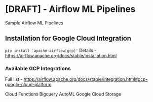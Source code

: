 # [DRAFT] - Airflow ML Pipelines

Sample Airflow ML Pipelines


## Installation for Google Cloud Integration 

```pip install 'apache-airflow[gcp]'```
Details - https://airflow.apache.org/docs/stable/installation.html




### Available GCP Integrations
Full list - https://airflow.apache.org/docs/stable/integration.html#gcp-google-cloud-platform

Cloud Functions
Bigquery
AutoML
Google Cloud Storage
